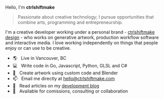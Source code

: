 Hello, I'm **ctrlshiftmake**

> Passionate about creative technology; I pursue opportunities that combine arts, programming and entrepreneurship.

I'm a creative developer working under a personal brand - [ctrlshiftmake design](https://www.ctrlshiftmake.com/) - who works on generative artwork, production workflow software and interactive media. I love working independently on things that people enjoy or can use to be creative.

- 🌎 &nbsp; Live in Vancouver, BC
- 💻 &nbsp; Write code in Go, Javascript, Python, GLSL and C#
- 🎨 &nbsp; Create artwork using custom code and Blender
- 📫 &nbsp; Email me directly at hello@ctrlshiftmake.com
- 📝 &nbsp; Read articles on my [development blog](https://blog.ctrlshiftmake.com/)
- 📅 &nbsp; Available for comissions, consulting or collaboration